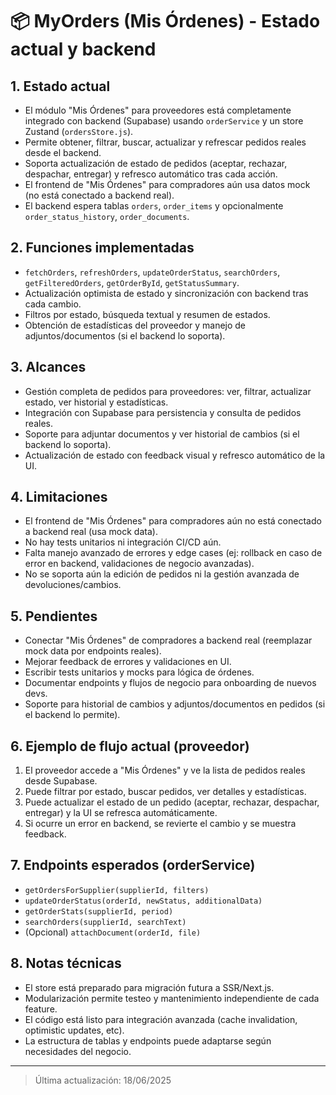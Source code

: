 # 📦 MyOrders (Mis Órdenes) - Estado actual y backend

## 1. Estado actual
- El módulo "Mis Órdenes" para proveedores está completamente integrado con backend (Supabase) usando `orderService` y un store Zustand (`ordersStore.js`).
- Permite obtener, filtrar, buscar, actualizar y refrescar pedidos reales desde el backend.
- Soporta actualización de estado de pedidos (aceptar, rechazar, despachar, entregar) y refresco automático tras cada acción.
- El frontend de "Mis Órdenes" para compradores aún usa datos mock (no está conectado a backend real).
- El backend espera tablas `orders`, `order_items` y opcionalmente `order_status_history`, `order_documents`.

## 2. Funciones implementadas
- `fetchOrders`, `refreshOrders`, `updateOrderStatus`, `searchOrders`, `getFilteredOrders`, `getOrderById`, `getStatusSummary`.
- Actualización optimista de estado y sincronización con backend tras cada cambio.
- Filtros por estado, búsqueda textual y resumen de estados.
- Obtención de estadísticas del proveedor y manejo de adjuntos/documentos (si el backend lo soporta).

## 3. Alcances
- Gestión completa de pedidos para proveedores: ver, filtrar, actualizar estado, ver historial y estadísticas.
- Integración con Supabase para persistencia y consulta de pedidos reales.
- Soporte para adjuntar documentos y ver historial de cambios (si el backend lo soporta).
- Actualización de estado con feedback visual y refresco automático de la UI.

## 4. Limitaciones
- El frontend de "Mis Órdenes" para compradores aún no está conectado a backend real (usa mock data).
- No hay tests unitarios ni integración CI/CD aún.
- Falta manejo avanzado de errores y edge cases (ej: rollback en caso de error en backend, validaciones de negocio avanzadas).
- No se soporta aún la edición de pedidos ni la gestión avanzada de devoluciones/cambios.

## 5. Pendientes
- Conectar "Mis Órdenes" de compradores a backend real (reemplazar mock data por endpoints reales).
- Mejorar feedback de errores y validaciones en UI.
- Escribir tests unitarios y mocks para lógica de órdenes.
- Documentar endpoints y flujos de negocio para onboarding de nuevos devs.
- Soporte para historial de cambios y adjuntos/documentos en pedidos (si el backend lo permite).

## 6. Ejemplo de flujo actual (proveedor)
1. El proveedor accede a "Mis Órdenes" y ve la lista de pedidos reales desde Supabase.
2. Puede filtrar por estado, buscar pedidos, ver detalles y estadísticas.
3. Puede actualizar el estado de un pedido (aceptar, rechazar, despachar, entregar) y la UI se refresca automáticamente.
4. Si ocurre un error en backend, se revierte el cambio y se muestra feedback.

## 7. Endpoints esperados (orderService)
- `getOrdersForSupplier(supplierId, filters)`
- `updateOrderStatus(orderId, newStatus, additionalData)`
- `getOrderStats(supplierId, period)`
- `searchOrders(supplierId, searchText)`
- (Opcional) `attachDocument(orderId, file)`

## 8. Notas técnicas
- El store está preparado para migración futura a SSR/Next.js.
- Modularización permite testeo y mantenimiento independiente de cada feature.
- El código está listo para integración avanzada (cache invalidation, optimistic updates, etc).
- La estructura de tablas y endpoints puede adaptarse según necesidades del negocio.

---

> Última actualización: 18/06/2025
